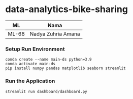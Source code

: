 # data-analytics-bike-sharing

| ML         | Nama                 |
| ---        | ---                  |
| ML-68      | Nadya Zuhria Amana   |

### Setup Run Environment
```
conda create --name main-ds python=3.9
conda activate main-ds
pip install numpy pandas matplotlib seaborn streamlit
```
### Run the Application
```
streamlit run dashboard/dashboard.py
```
